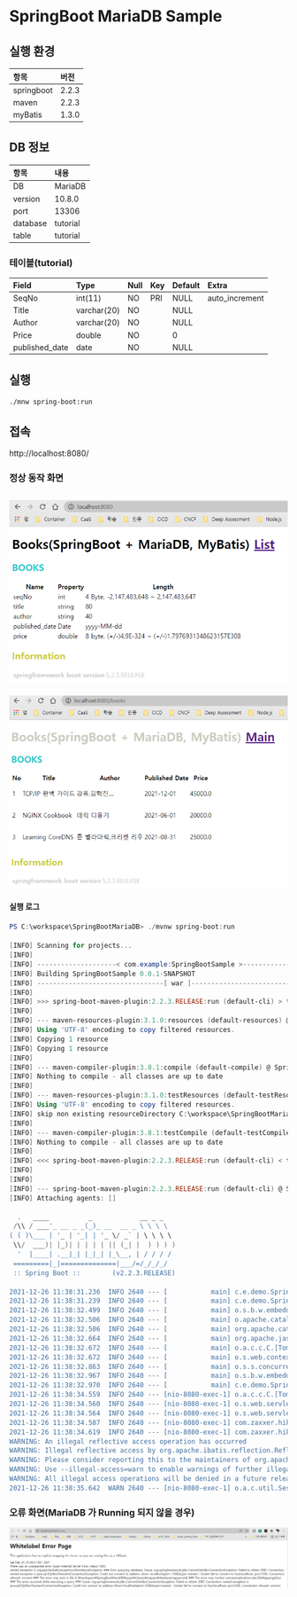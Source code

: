 ﻿# SpringBoot MariaDB Sample

## 실행 환경
| 항목 | 버전 |
|:---|:---|
| springboot | 2.2.3 |  
| maven | 2.2.3 | 
| myBatis | 1.3.0 |

## DB 정보
| 항목 | 내용 |
|:---|:---|
| DB | MariaDB |  
| version | 10.8.0 |  
| port | 13306 |  
| database | tutorial | 
| table | tutorial |

### 테이블(tutorial)
| Field | Type | Null | Key | Default | Extra  |
|:---|:---|:---|:---|:---|:---|
| SeqNo          | int(11)     | NO   | PRI | NULL | auto_increment |
| Title          | varchar(20) | NO   |     | NULL |                |
| Author         | varchar(20) | NO   |     | NULL |                |
| Price          | double      | NO   |     | 0    |                |
| published_date | date        | NO   |     | NULL |                |

## 실행
```
./mnw spring-boot:run  
```

## 접속
http://localhost:8080/

### 정상 동작 화면
![localhost-8080-books.png](./img/localhost-8080-index.png)  
---   
![localhost-8080-books.png](./img/localhost-8080-books.png)  

#### 실행 로그
```powershell
PS C:\workspace\SpringBootMariaDB> ./mvnw spring-boot:run

[INFO] Scanning for projects...
[INFO] 
[INFO] --------------------< com.example:SpringBootSample >--------------------
[INFO] Building SpringBootSample 0.0.1-SNAPSHOT
[INFO] --------------------------------[ war ]---------------------------------
[INFO] 
[INFO] >>> spring-boot-maven-plugin:2.2.3.RELEASE:run (default-cli) > test-compile @ SpringBootSample >>>
[INFO] 
[INFO] --- maven-resources-plugin:3.1.0:resources (default-resources) @ SpringBootSample ---
[INFO] Using 'UTF-8' encoding to copy filtered resources.
[INFO] Copying 1 resource
[INFO] Copying 1 resource
[INFO]
[INFO] --- maven-compiler-plugin:3.8.1:compile (default-compile) @ SpringBootSample ---
[INFO] Nothing to compile - all classes are up to date
[INFO]
[INFO] --- maven-resources-plugin:3.1.0:testResources (default-testResources) @ SpringBootSample ---
[INFO] Using 'UTF-8' encoding to copy filtered resources.
[INFO] skip non existing resourceDirectory C:\workspace\SpringBootMariaDB\src\test\resources
[INFO]
[INFO] --- maven-compiler-plugin:3.8.1:testCompile (default-testCompile) @ SpringBootSample ---
[INFO] Nothing to compile - all classes are up to date
[INFO] 
[INFO] <<< spring-boot-maven-plugin:2.2.3.RELEASE:run (default-cli) < test-compile @ SpringBootSample <<<
[INFO]
[INFO]
[INFO] --- spring-boot-maven-plugin:2.2.3.RELEASE:run (default-cli) @ SpringBootSample ---
[INFO] Attaching agents: []

  .   ____          _            __ _ _
 /\\ / ___'_ __ _ _(_)_ __  __ _ \ \ \ \
( ( )\___ | '_ | '_| | '_ \/ _` | \ \ \ \
 \\/  ___)| |_)| | | | | || (_| |  ) ) ) )
  '  |____| .__|_| |_|_| |_\__, | / / / /
 =========|_|==============|___/=/_/_/_/
 :: Spring Boot ::        (v2.2.3.RELEASE)

2021-12-26 11:38:31.236  INFO 2640 --- [           main] c.e.demo.SpringBootSampleApplication     : Starting SpringBootSampleApplication on DESKTOP-QR555PR with PID 2640 (C:\workspace\SpringBootMariaDB\target\classes started by taeey in C:\workspace\SpringBootMariaDB)
2021-12-26 11:38:31.239  INFO 2640 --- [           main] c.e.demo.SpringBootSampleApplication     : No active profile set, falling back to default profiles: default
2021-12-26 11:38:32.499  INFO 2640 --- [           main] o.s.b.w.embedded.tomcat.TomcatWebServer  : Tomcat initialized with port(s): 8080 (http)
2021-12-26 11:38:32.506  INFO 2640 --- [           main] o.apache.catalina.core.StandardService   : Starting service [Tomcat]
2021-12-26 11:38:32.506  INFO 2640 --- [           main] org.apache.catalina.core.StandardEngine  : Starting Servlet engine: [Apache Tomcat/9.0.30]
2021-12-26 11:38:32.664  INFO 2640 --- [           main] org.apache.jasper.servlet.TldScanner     : At least one JAR was scanned for TLDs yet contained no TLDs. Enable debug logging for this logger for a complete list of JARs that were scanned but no TLDs were found in them. Skipping unneeded JARs during scanning can improve startup time and JSP compilation time.
2021-12-26 11:38:32.672  INFO 2640 --- [           main] o.a.c.c.C.[Tomcat].[localhost].[/]       : Initializing Spring embedded WebApplicationContext
2021-12-26 11:38:32.672  INFO 2640 --- [           main] o.s.web.context.ContextLoader            : Root WebApplicationContext: initialization completed in 1409 ms
2021-12-26 11:38:32.863  INFO 2640 --- [           main] o.s.s.concurrent.ThreadPoolTaskExecutor  : Initializing ExecutorService 'applicationTaskExecutor'
2021-12-26 11:38:32.967  INFO 2640 --- [           main] o.s.b.w.embedded.tomcat.TomcatWebServer  : Tomcat started on port(s): 8080 (http) with context path ''
2021-12-26 11:38:32.970  INFO 2640 --- [           main] c.e.demo.SpringBootSampleApplication     : Started SpringBootSampleApplication in 1.976 seconds (JVM running for 2.249)
2021-12-26 11:38:34.559  INFO 2640 --- [nio-8080-exec-1] o.a.c.c.C.[Tomcat].[localhost].[/]       : Initializing Spring DispatcherServlet 'dispatcherServlet'
2021-12-26 11:38:34.560  INFO 2640 --- [nio-8080-exec-1] o.s.web.servlet.DispatcherServlet        : Initializing Servlet 'dispatcherServlet'
2021-12-26 11:38:34.564  INFO 2640 --- [nio-8080-exec-1] o.s.web.servlet.DispatcherServlet        : Completed initialization in 4 ms
2021-12-26 11:38:34.587  INFO 2640 --- [nio-8080-exec-1] com.zaxxer.hikari.HikariDataSource       : HikariPool-1 - Starting...
2021-12-26 11:38:34.619  INFO 2640 --- [nio-8080-exec-1] com.zaxxer.hikari.HikariDataSource       : HikariPool-1 - Start completed.
WARNING: An illegal reflective access operation has occurred
WARNING: Illegal reflective access by org.apache.ibatis.reflection.Reflector (file:/C:/Users/taeey/.m2/repository/org/mybatis/mybatis/3.4.1/mybatis-3.4.1.jar) to method java.lang.Object.finalize()
WARNING: Please consider reporting this to the maintainers of org.apache.ibatis.reflection.Reflector
WARNING: Use --illegal-access=warn to enable warnings of further illegal reflective access operations
WARNING: All illegal access operations will be denied in a future release
2021-12-26 11:38:35.642  WARN 2640 --- [nio-8080-exec-1] o.a.c.util.SessionIdGeneratorBase        : Creation of SecureRandom instance for session ID generation using [SHA1PRNG] took [690] milliseconds.
```

### 오류 화면(MariaDB 가 Running 되지 않을 경우)
![error-connection-refused-mariadb.png](./img/error-connection-refused-mariadb.png)  